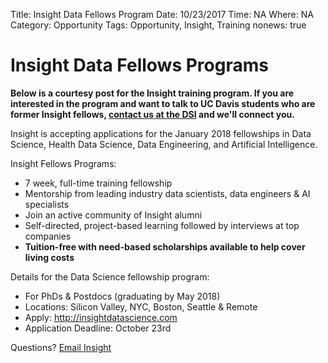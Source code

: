 Title: Insight Data Fellows Program
Date: 10/23/2017
Time: NA
Where: NA
Category: Opportunity
Tags: Opportunity, Insight, Training
nonews: true

# Insight Data Fellows Programs 

**Below is a courtesy post for the Insight training program. If you are interested in the program and want to talk to UC Davis students who are former Insight fellows, [contact us at the DSI](mailto:datascience@ucdavis.edu) and we'll connect you.**

Insight is accepting applications for the January 2018 fellowships in Data Science, Health Data Science, Data Engineering, and Artificial Intelligence. 

Insight Fellows Programs: 
* 7 week, full-time training fellowship
* Mentorship from leading industry data scientists, data engineers & AI specialists
* Join an active community of Insight alumni
* Self-directed, project-based learning followed by interviews at top companies
* **Tuition-free with need-based scholarships available to help cover living costs**

Details for the Data Science fellowship program:
* For PhDs & Postdocs (graduating by May 2018)
* Locations: Silicon Valley, NYC, Boston, Seattle & Remote
* Apply: http://insightdatascience.com 
* Application Deadline: October 23rd 

Questions? [Email Insight](mailto:info@insightdatascience.com) 
